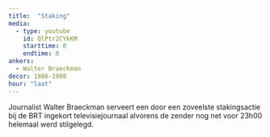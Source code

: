 ```yaml
---
title:  "Staking"
media:
  - type: youtube
    id: QlPtr2CYkKM
    starttime: 0
    endtime: 0
ankers:
  - Walter Braeckman
decor: 1986-1988
hour: "laat"
---
```


Journalist Walter Braeckman serveert een door een zoveelste stakingsactie bij de BRT ingekort televisiejournaal alvorens de zender nog net voor 23h00 helemaal werd stilgelegd.
